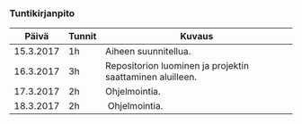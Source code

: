 ### Tuntikirjanpito
Päivä | Tunnit | Kuvaus
-----------|------|------
15.3.2017 | 1h | Aiheen suunnitellua.
16.3.2017 | 3h | Repositorion luominen ja projektin saattaminen aluilleen.
17.3.2017 | 2h | Ohjelmointia.
18.3.2017 | 2h | Ohjelmointia.
